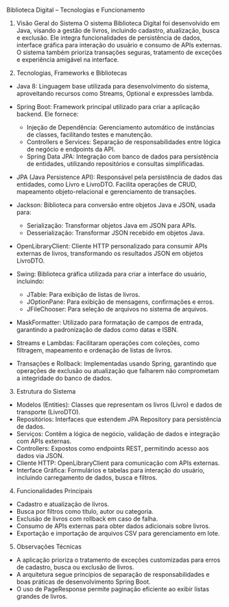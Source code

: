 
Biblioteca Digital – Tecnologias e Funcionamento

1. Visão Geral do Sistema
O sistema Biblioteca Digital foi desenvolvido em Java, visando a gestão de livros, incluindo cadastro, atualização, busca e exclusão. Ele integra funcionalidades de persistência de dados, interface gráfica para interação do usuário e consumo de APIs externas. O sistema também prioriza transações seguras, tratamento de exceções e experiência amigável na interface.


2. Tecnologias, Frameworks e Bibliotecas
- Java 8: Linguagem base utilizada para desenvolvimento do sistema, aproveitando recursos como Streams, Optional e expressões lambda.

- Spring Boot: Framework principal utilizado para criar a aplicação backend. Ele fornece:
  - Injeção de Dependência: Gerenciamento automático de instâncias de classes, facilitando testes e manutenção.
  - Controllers e Services: Separação de responsabilidades entre lógica de negócio e endpoints da API.
  - Spring Data JPA: Integração com banco de dados para persistência de entidades, utilizando repositórios e consultas simplificadas.

- JPA (Java Persistence API): Responsável pela persistência de dados das entidades, como Livro e LivroDTO. Facilita operações de CRUD, mapeamento objeto-relacional e gerenciamento de transações.

- Jackson: Biblioteca para conversão entre objetos Java e JSON, usada para:
  - Serialização: Transformar objetos Java em JSON para APIs.
  - Desserialização: Transformar JSON recebido em objetos Java.

- OpenLibraryClient: Cliente HTTP personalizado para consumir APIs externas de livros, transformando os resultados JSON em objetos LivroDTO.

- Swing: Biblioteca gráfica utilizada para criar a interface do usuário, incluindo:
  - JTable: Para exibição de listas de livros.
  - JOptionPane: Para exibição de mensagens, confirmações e erros.
  - JFileChooser: Para seleção de arquivos no sistema de arquivos.

- MaskFormatter: Utilizado para formatação de campos de entrada, garantindo a padronização de dados como datas e ISBN.

- Streams e Lambdas: Facilitaram operações com coleções, como filtragem, mapeamento e ordenação de listas de livros.

- Transações e Rollback: Implementadas usando Spring, garantindo que operações de exclusão ou atualização que falharem não comprometam a integridade do banco de dados.

3. Estrutura do Sistema
- Modelos (Entities): Classes que representam os livros (Livro) e dados de transporte (LivroDTO).
- Repositórios: Interfaces que estendem JPA Repository para persistência de dados.
- Serviços: Contêm a lógica de negócio, validação de dados e integração com APIs externas.
- Controllers: Expostos como endpoints REST, permitindo acesso aos dados via JSON.
- Cliente HTTP: OpenLibraryClient para comunicação com APIs externas.
- Interface Gráfica: Formulários e tabelas para interação do usuário, incluindo carregamento de dados, busca e filtros.

4. Funcionalidades Principais
- Cadastro e atualização de livros.
- Busca por filtros como título, autor ou categoria.
- Exclusão de livros com rollback em caso de falha.
- Consumo de APIs externas para obter dados adicionais sobre livros.
- Exportação e importação de arquivos CSV para gerenciamento em lote.

5. Observações Técnicas
- A aplicação prioriza o tratamento de exceções customizadas para erros de cadastro, busca ou exclusão de livros.
- A arquitetura segue princípios de separação de responsabilidades e boas práticas de desenvolvimento Spring Boot.
- O uso de PageResponse permite paginação eficiente ao exibir listas grandes de livros.
